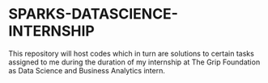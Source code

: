 # SPARKS-DATASCIENCE-INTERNSHIP
This repository will host codes which in turn are solutions to certain tasks assigned to me during the duration of my internship at The Grip Foundation as Data Science and Business Analytics intern. 
